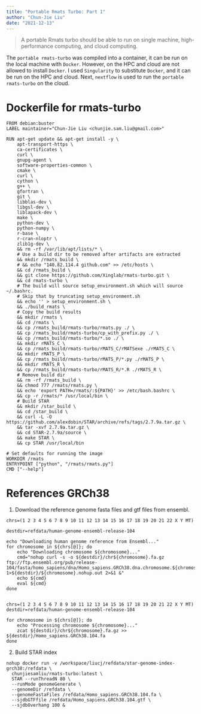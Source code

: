 ```yaml
---
title: "Portable Rmats Turbo: Part 1"
author: "Chun-Jie Liu"
date: "2021-12-13"
---
```


> A portable Rmats turbo should be able to run on single machine, high-performance computing, and cloud computing.

The `portable rmats-turbo` was compiled into a container, it can be run on the local machine with `Docker`. However, on the HPC and cloud are not allowed to install `Docker`. I used `Singularity` to substitute `Docker`, and it can be run on the HPC and cloud. Next, `nextflow` is used to run the `portable rmats-turbo` on the cloud.

# Dockerfile for rmats-turbo

```
FROM debian:buster
LABEL maintainer="Chun-Jie Liu <chunjie.sam.liu@gmail.com>"

RUN apt-get update && apt-get install -y \
    apt-transport-https \
    ca-certificates \
    curl \
    gnupg-agent \
    software-properties-common \
    cmake \
    curl \
    cython \
    g++ \
    gfortran \
    git \
    libblas-dev \
    libgsl-dev \
    liblapack-dev \
    make \
    python-dev \
    python-numpy \
    r-base \
    r-cran-nloptr \
    zlib1g-dev \
    && rm -rf /var/lib/apt/lists/* \
    # Use a build dir to be removed after artifacts are extracted
    && mkdir /rmats_build \
    # && echo "140.82.114.4 github.com" >> /etc/hosts \
    && cd /rmats_build \
    && git clone https://github.com/Xinglab/rmats-turbo.git \
    && cd rmats-turbo \
    # The build will source setup_environment.sh which will source ~/.bashrc.
    # Skip that by truncating setup_environment.sh
    && echo '' > setup_environment.sh \
    && ./build_rmats \
    # Copy the build results
    && mkdir /rmats \
    && cd /rmats \
    && cp /rmats_build/rmats-turbo/rmats.py ./ \
    && cp /rmats_build/rmats-turbo/cp_with_prefix.py ./ \
    && cp /rmats_build/rmats-turbo/*.so ./ \
    && mkdir rMATS_C \
    && cp /rmats_build/rmats-turbo/rMATS_C/rMATSexe ./rMATS_C \
    && mkdir rMATS_P \
    && cp /rmats_build/rmats-turbo/rMATS_P/*.py ./rMATS_P \
    && mkdir rMATS_R \
    && cp /rmats_build/rmats-turbo/rMATS_R/*.R ./rMATS_R \
    # Remove build dir
    && rm -rf /rmats_build \
    && chmod 777 /rmats/rmats.py \
    && echo 'export PATH=/rmats/:${PATH}' >> /etc/bash.bashrc \
    && cp -r /rmats/* /usr/local/bin \
    # Build STAR
    && mkdir /star_build \
    && cd /star_build \
    && curl -L -O https://github.com/alexdobin/STAR/archive/refs/tags/2.7.9a.tar.gz \
    && tar -xvf 2.7.9a.tar.gz \
    && cd STAR-2.7.9a/source \
    && make STAR \
    && cp STAR /usr/local/bin

# Set defaults for running the image
WORKDIR /rmats
ENTRYPOINT ["python", "/rmats/rmats.py"]
CMD ["--help"]
```

# References GRCh38

1. Download the reference genome fasta files and gtf files from ensembl.

```
chrs=(1 2 3 4 5 6 7 8 9 10 11 12 13 14 15 16 17 18 19 20 21 22 X Y MT)

destdir=refdata/human-genome-ensembl-release-104

echo "Downloading human genome reference from Ensembl..."
for chromosome in ${chrs[@]}; do
    echo "Downloading chromosome ${chromosome}..."
    cmd="nohup curl -s -o ${destdir}/chr${chromosome}.fa.gz ftp://ftp.ensembl.org/pub/release-104/fasta/homo_sapiens/dna/Homo_sapiens.GRCh38.dna.chromosome.${chromosome}.fa.gz 1>${destdir}/${chromosome}.nohup.out 2>&1 &"
    echo ${cmd}
    eval ${cmd}
done


chrs=(1 2 3 4 5 6 7 8 9 10 11 12 13 14 15 16 17 18 19 20 21 22 X Y MT)
destdir=refdata/human-genome-ensembl-release-104

for chromosome in ${chrs[@]}; do
    echo "Processing chromosome ${chromosome}..."
    zcat ${destdir}/chr${chromosome}.fa.gz >> ${destdir}/Homo_sapiens.GRCh38.104.fa
done
```

2. Build STAR index

```
nohup docker run -v /workspace/liucj/refdata/star-genome-index-grch38:/refdata \
  chunjiesamliu/rmats-turbo:latest \
  STAR --runThreadN 80 \
  --runMode genomeGenerate \
  --genomeDir /refdata \
  --genomeFastaFiles /refdata/Homo_sapiens.GRCh38.104.fa \
  --sjdbGTFfile /refdata/Homo_sapiens.GRCh38.104.gtf \
  --sjdbOverhang 100 &
```